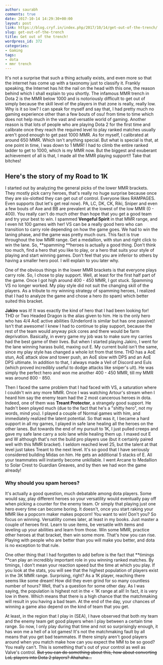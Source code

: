 ```yaml
---
author: saurabh
comments: true
date: 2017-10-14 14:29:30+00:00
layout: post
link: https://blog.cryf.in/index.php/2017/10/14/get-out-of-the-trench/
slug: get-out-of-the-trench
title: Get out of the trench!
wordpress_id: 372
categories:
- Gaming
tags:
- dota
- mmr trench
---
```


It's not a surprise that such a thing actually exists, and even more so that the internet has come up with a taxonomy just to classify it. Frankly speaking, the Internet has hit the nail on the head with this one, the reason behind which I shall explain to you shortly. The infamous MMR trench in Dota 2 is the MMR below 1000 and is notoriously difficult to get out of simply because the skill level of the players in that zone is really, really low. Why is it so low? I can speak for myself and say that, I had pretty much no gaming experience other than a few bouts of osu! from time to time which does not help much in the vast and versatile world of gaming. Another reason is that lots of people who are playing Dota 2 for the first time and calibrate once they reach the required level to play ranked matches usually aren't good enough to get past 1000 MMR. As for myself, I calibrated at around 650 MMR. Which isn't anything special. But what is special is that, at one point in time, I was down to 1 MMR! I had to climb the entire ranked ladder to get to 1000, which is my MMR now. But the biggest and exuberant achievement of all is that, I made all the MMR playing support!! Take that bitches!


## Here's the story of my Road to 1K


I started out by analyzing the general picks of the lower MMR brackets. They mostly pick carry heroes, that's really no huge surprise because once they are six-slotted they can get out of control. Everyone likes RAMPAGES. Even supports (but let's get real now). PA, LC, DK, CK, Riki, Sniper and even a few bouts of Axe and BB are prevalent at the lowest of the low MMR (0 - 400). You really can't do much other than hope that you get a good team and try your best to win. I spammed **Vengeful Spirit** in that MMR range, and I even hit 100 games with her! VS can be a really good hero who can transition to carry role depending on how the game goes. We had to win the laning phase, and the game was pretty much ours. This fact is true throughout the low MMR range. Get a medallion, with stun and right click to win the lane. So, **spamming **heroes is actually a good thing. Don't think too much, find a hero that you like to play, or a hero that suits your style of playing and start winning games. Don't feel that you are inferior to others by having a smaller hero pool. I will explain to you later why.

One of the obvious things in the lower MMR brackets is that everyone plays carry role. So, I chose to play support. Well, at least for the first half part of the game. Once I got high around 400 - 450 MMR, I got stuck. Spamming VS no longer worked. My play style did not suit the changing skill of the players. As a tribute to my winning strategy of spamming heroes, I realized that I had to analyze the game and chose a hero (to spam) which better suited this bracket.

**Jakiro** was it! It was exactly the kind of hero that I had been looking for! THD or Two Headed Dragon is the alias given to him. He is the only hero who has 4/4 AoE active abilities (Underlord is similar but has one passive)! Isn't that awesome! I knew I had to continue to play support, because the rest of the team would anyway pick cores and there would be farm deprivation. Basically, in every game my job was to make sure my carries had the best game of their lives. But when I started playing Jakiro, I went for the lane winning harass build, maxing out E. My current build isn't the same, since my play style has changed a whole lot from that time. THD has a AoE stun, AoE attack slow and tower push, an AoE slow with DPS and an AoE DPS ultimate. In addition to that, I always made a Veil of Discord and Euls (which proved incredibly useful to dodge attacks like sniper's ult). He was simply the perfect hero and won me another 400 - 450 MMR, till my MMR was around 800 - 850.

Then I faced the same problem that I had faced with VS, a saturation where I couldn't win any more MMR. Once I was watching Artour's stream when I heard him say the enemy team had the 2 most cancerous heroes in dota. Indeed, one of them was **Treant Protector**, a strangely good support. He hadn't been played much (due to the fact that he's a "shitty hero", not my words, mind you). I played a couple of Normal games with him, and immediately realized the latent potential. So that was it, I became a hard support in all my games, I played in safe lane healing all the heroes on the other lanes. But towards the end of my pursuit to 1K, I just pulled creeps and gave my safe lane carry a solo lane while healing them up. I maxed out E and W although that's not the build pro players use (but it certainly paired well with this MMR bracket). I seldom reached level 25, but the talent at that level just takes Treant to the next level. It's so good that I have seriously considered building Midas on him. He gets an additional 5 stacks of E. All your teammates will instantly become unkillable. I went Arcane to Medallion to Solar Crest to Guardian Greaves, and by then we had won the game already!


### Why should you spam heroes?


It's actually a good question, much debatable among dota players. Some would say, play different heroes so your versatility would eventually pay off when picking a counter for the enemy team. Or simply that playing just one hero every time can become boring. It doesn't, once you start raking your MMR like a popcorn maker makes popcorn! You want to win! Don't you? So focus on winning. Versatility comes later, at least in my books. Just master a couple of heroes first. Learn to use items, be versatile with items and leveling up your abilities and learn from those. Win some MMR, practice other heroes at that bracket, then win some more. That's how you can rise. Playing with people who are better than you will make you better, and dota is no exception to that rule.

One other thing that I had forgotten to add before is the fact that **timings **can play an incredibly important role in you winning ranked matches. By timings, I don't mean your reaction speed but the time at which you play. If you look at the stats, you will see that the highest population of players exist in the 3K MMR range. Surprising, right? As a 1K player, reaching there seems like some dream! How did they even grind for so many countless number of hours? Well, that's a question for some other day. As I was saying, the population is highest not in the < 1K range at all! In fact, it is very low in there. Which means that there is a high chance that the matchmaking will result in you having a bad team. At the end of the day, your chances of winning a game also depend on the kind of team that you get.

At least, in the region that I play in (SEA), I have observed that both my team and the enemy team get good players when I play between a certain time range. So now, I only play during that time and not so surprisingly enough, it has won me a hell of a lot games! It's not the matchmaking fault by all means that you get bad teammates. If there simply aren't good players around when you match make how can you expect the MM to be so good? You really can't. This is something that's out of your control as well as Valve's control. <del>But you can do something about this, how about converting LoL players into Dota 2 players? Ahahaha...</del>
